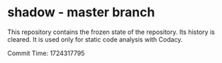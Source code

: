 # shadow - master branch

This repository contains the frozen state of the repository.
Its history is cleared. It is used only for static code
analysis with Codacy.

Commit Time: 1724317795